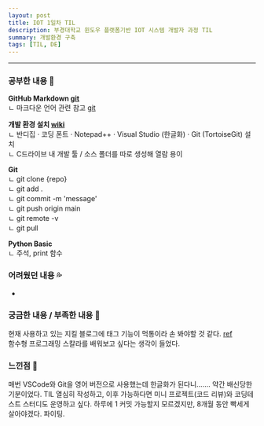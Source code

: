 ```yaml
---
layout: post
title: IOT 1일차 TIL
description: 부경대학교 윈도우 플랫폼기반 IOT 시스템 개발자 과정 TIL
summary: 개발환경 구축
tags: [TIL, DE]
---
```


-------------
   
   
### 공부한 내용 📓
  
**GitHub Markdown [git](https://github.com/drown-ed/basic-IOT-setting/blob/main/markdownstudy.md)**  
  ㄴ 마크다운 언어 관련 참고 [git](https://gist.github.com/ihoneymon/652be052a0727ad59601)
  
**개발 환경 설치 [wiki](https://youneedawiki.com/app/page/1jJLN3gzSZPYv-eGEe2yCc5lCqVIF0v1dhzCvQD5CxGM?p=1wsnKDXabPNexd77rGhjdBLAgdFtMhF5s)**  
  ㄴ 반디집 · 코딩 폰트 · Notepad++ · Visual Studio (한글화) · Git (TortoiseGit) 설치   
  ㄴ C드라이브 내 개발 툴 / 소스 폴더를 따로 생성해 열람 용이  
  
**Git**  
  ㄴ git clone {repo}  
  ㄴ git add .  
  ㄴ git commit -m 'message'  
  ㄴ git push origin main  
  ㄴ git remote -v  
  ㄴ git pull  
  
**Python Basic**  
  ㄴ 주석, print 함수

### 어려웠던 내용 💦

-

### 궁금한 내용 / 부족한 내용 🧷
  
현재 사용하고 있는 지킬 블로그에 태그 기능이 먹통이라 손 봐야할 것 같다. [ref](https://wormwlrm.github.io/2019/09/22/How-to-add-tags-on-Jekyll.html)  
함수형 프로그래밍 스칼라를 배워보고 싶다는 생각이 들었다. 

### 느낀점 💬

매번 VSCode와 Git을 영어 버전으로 사용했는데 한글화가 된다니……. 약간 배신당한 기분이었다. TIL 열심히 작성하고, 이후 가능하다면 미니 프로젝트(코드 리뷰)와 코딩테스트 스터디도 운영하고 싶다. 하루에 1 커밋 가능할지 모르겠지만, 8개월 동안 빡세게 살아야겠다. 파이팅.

